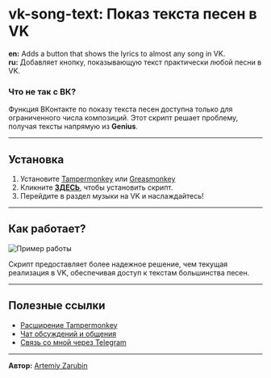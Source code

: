 # vk-song-text: Показ текста песен в VK

**en:** Adds a button that shows the lyrics to almost any song in VK.  
**ru:** Добавляет кнопку, показывающую текст практически любой песни в VK.

### Что не так с ВК?
Функция ВКонтакте по показу текста песен доступна только для ограниченного числа композиций.
Этот скрипт решает проблему, получая тексты напрямую из **Genius**.

---

## Установка

1. Установите [Tampermonkey](https://tampermonkey.net/) или [Greasmonkey](https://addons.mozilla.org/en-US/firefox/addon/greasemonkey/)
2. Кликните **[ЗДЕСЬ](https://github.com/Artemiy-Zarubin/vk-song-text/raw/refs/heads/main/vk-song-text.user.js)**, чтобы установить скрипт.
3. Перейдите в раздел музыки на VK и наслаждайтесь!

---

## Как работает?
![Пример работы](https://i.imgur.com/xfXNei8.gif)

Скрипт предоставляет более надежное решение, чем текущая реализация в VK, обеспечивая доступ к текстам большинства песен.

---

## Полезные ссылки

- [Расширение Tampermonkey](https://tampermonkey.net/)
- [Чат обсуждений и общения](https://t.me/zadevv)
- [Связь со мной через Telegram](https://t.me/ArtemiyZarubin)

---
**Автор:** [Artemiy Zarubin](https://t.me/ArtemiyZarubin)
